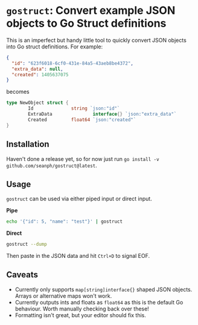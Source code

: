 # `gostruct`: Convert example JSON objects to Go Struct definitions

This is an imperfect but handy little tool to quickly convert JSON objects into Go struct definitions. For example:

```json
{
  "id": "623f6018-6cf0-431e-84a5-43aeb8be4372",
  "extra_data": null,
  "created": 1405637075
}
```

becomes

```go
type NewObject struct {
        Id              string `json:"id"`
        ExtraData               interface{} `json:"extra_data"`
        Created         float64 `json:"created"`
}
```

## Installation

Haven't done a release yet, so for now just run `go install -v github.com/seanph/gostruct@latest`.


## Usage

`gostruct` can be used via either piped input or direct input.

**Pipe**
```bash
echo '{"id": 5, "name": "test"}' | gostruct
```

**Direct**
```bash
gostruct --dump
```
Then paste in the JSON data and hit `Ctrl+D` to signal EOF.

## Caveats

- Currently only supports `map[string]interface{}` shaped JSON objects. Arrays or alternative maps won't work.
- Currently outputs ints and floats as `float64` as this is the default Go behaviour. Worth manually checking back over these!
- Formatting isn't great, but your editor should fix this.
